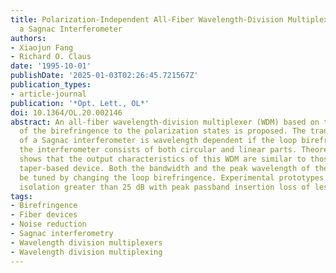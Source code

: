 ```yaml
---
title: Polarization-Independent All-Fiber Wavelength-Division Multiplexer Based on
  a Sagnac Interferometer
authors:
- Xiaojun Fang
- Richard O. Claus
date: '1995-10-01'
publishDate: '2025-01-03T02:26:45.721567Z'
publication_types:
- article-journal
publication: '*Opt. Lett., OL*'
doi: 10.1364/OL.20.002146
abstract: An all-fiber wavelength-division multiplexer (WDM) based on the nonreciprocity
  of the birefringence to the polarization states is proposed. The transfer function
  of a Sagnac interferometer is wavelength dependent if the loop birefringence of
  the interferometer consists of both circular and linear parts. Theoretical analysis
  shows that the output characteristics of this WDM are similar to those of a fiber
  taper-based device. Both the bandwidth and the peak wavelength of the new WDM can
  be tuned by changing the loop birefringence. Experimental prototypes exhibit a channel
  isolation greater than 25 dB with peak passband insertion loss of less than 1 dB.
tags:
- Birefringence
- Fiber devices
- Noise reduction
- Sagnac interferometry
- Wavelength division multiplexers
- Wavelength division multiplexing
---
```

